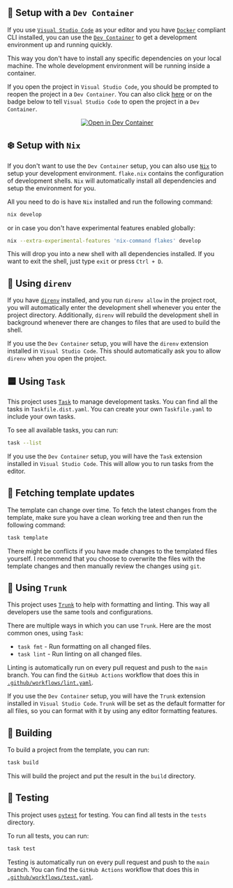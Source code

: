 ## 🐋 Setup with a `Dev Container`

If you use [`Visual Studio Code`](https://code.visualstudio.com) as your editor
and you have [`Docker`](https://www.docker.com) compliant CLI installed,
you can use the [`Dev Container`](https://code.visualstudio.com/docs/remote/containers)
to get a development environment up and running quickly.

This way you don't have to install any specific dependencies on your local machine.
The whole development environment will be running inside a container.

If you open the project in `Visual Studio Code`,
you should be prompted to reopen the project in a `Dev Container`.
You can also click
[here](https://vscode.dev/redirect?url=vscode://ms-vscode-remote.remote-containers/cloneInVolume?url=https://github.com/radio-aktywne/template-app-generic)
or on the badge below to tell `Visual Studio Code`
to open the project in a `Dev Container`.

<div align="center">

[![Open in Dev Container](https://img.shields.io/static/v1?label=Dev%20Containers&message=Open&color=blue&logo=visualstudiocode)](https://vscode.dev/redirect?url=vscode://ms-vscode-remote.remote-containers/cloneInVolume?url=https://github.com/radio-aktywne/template-app-generic)

</div>

## ❄️ Setup with `Nix`

If you don't want to use the `Dev Container` setup,
you can also use [`Nix`](https://nixos.org) to setup your development environment.
`flake.nix` contains the configuration of development shells.
`Nix` will automatically install all dependencies and setup the environment for you.

All you need to do is have `Nix` installed and run the following command:

```sh
nix develop
```

or in case you don't have experimental features enabled globally:

```sh
nix --extra-experimental-features 'nix-command flakes' develop
```

This will drop you into a new shell with all dependencies installed.
If you want to exit the shell, just type `exit` or press `Ctrl + D`.

## 📁 Using `direnv`

If you have [`direnv`](https://direnv.net) installed,
and you run `direnv allow` in the project root,
you will automatically enter the development shell
whenever you enter the project directory.
Additionally, `direnv` will rebuild the development shell in background
whenever there are changes to files that are used to build the shell.

If you use the `Dev Container` setup,
you will have the `direnv` extension installed in `Visual Studio Code`.
This should automatically ask you to allow `direnv` when you open the project.

## 🟦 Using `Task`

This project uses [`Task`](https://taskfile.dev) to manage development tasks.
You can find all the tasks in `Taskfile.dist.yaml`.
You can create your own `Taskfile.yaml` to include your own tasks.

To see all available tasks, you can run:

```sh
task --list
```

If you use the `Dev Container` setup,
you will have the `Task` extension installed in `Visual Studio Code`.
This will allow you to run tasks from the editor.

## 🔄 Fetching template updates

The template can change over time.
To fetch the latest changes from the template,
make sure you have a clean working tree and
then run the following command:

```sh
task template
```

There might be conflicts if you have made changes to the templated files yourself.
I recommend that you choose to overwrite the files with the template changes
and then manually review the changes using `git`.

## 🧹 Using `Trunk`

This project uses [`Trunk`](https://trunk.io) to help with formatting and linting.
This way all developers use the same tools and configurations.

There are multiple ways in which you can use `Trunk`.
Here are the most common ones, using `Task`:

- `task fmt` - Run formatting on all changed files.
- `task lint` - Run linting on all changed files.

Linting is automatically run on every pull request and push to the `main` branch.
You can find the `GitHub Actions` workflow that does this in
[`.github/workflows/lint.yaml`](https://github.com/radio-aktywne/template-app-generic/blob/main/.github/workflows/lint.yaml).

If you use the `Dev Container` setup,
you will have the `Trunk` extension installed in `Visual Studio Code`.
`Trunk` will be set as the default formatter for all files,
so you can format with it by using any editor formatting features.

## 🔧 Building

To build a project from the template, you can run:

```sh
task build
```

This will build the project and put the result in the `build` directory.

## 🧪 Testing

This project uses [`pytest`](https://pytest.org) for testing.
You can find all tests in the `tests` directory.

To run all tests, you can run:

```sh
task test
```

Testing is automatically run on every pull request and push to the `main` branch.
You can find the `GitHub Actions` workflow that does this in
[`.github/workflows/test.yaml`](https://github.com/radio-aktywne/template-app-generic/blob/main/.github/workflows/test.yaml).
